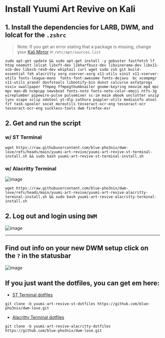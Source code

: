 

# Install Yuumi Art Revive on Kali

## 1. Install the dependencies for LARB, DWM, and lolcat for the `.zshrc`
> Note: If you get an error stating that a package is missing, change your [Kali Mirror](https://cdimage.kali.org/README?mirrorlist) in `/etc/apt/sources.list`  

```
sudo apt-get update && sudo apt-get install -y gobuster fastfetch lf htop neomutt lolcat libxft-dev libharfbuzz-dev libxinerama-dev libx11-xcb-dev libxcb-res0-dev whiptail curl wget sudo zsh git build-essential feh alacritty xorg xserver-xorg x11-utils xinit x11-xserver-utils fonts-league-mono  fonts-font-awesome fonts-dejavu  bc xcompmgr x11-utils arandr dosfstools libnotify-bin dunst calcurse exfatprogs nsxiv xwallpaper ffmpeg ffmpegthumbnailer gnome-keyring neovim mpd mpc mpv man-db ncmpcpp newsboat fonts-noto fonts-noto-color-emoji ntfs-3g wireplumber pipewire-pulse pulsemixer sc-im maim abook unclutter unzip lynx xcape xclip xdotool yt-dlp zathura poppler-utils mediainfo atool fzf task-spooler socat moreutils tesseract-ocr-eng tesseract-ocr tesseract-ocr-eng suckless-tools dwm firefox-esr
```

## 2. Get and run the script

### w/ ST Terminal


```
wget https://raw.githubusercontent.com/blue-pho3nix/dwm-love/refs/heads/main/yuumi-art-revive/yuumi-art-revive-st-terminal-install.sh && sudo bash yuumi-art-revive-st-terminal-install.sh
```

### w/ Alacritty Terminal

![image](https://github.com/user-attachments/assets/6e0a1853-18c3-4d45-a36a-78a04e18ce77)

```
wget https://raw.githubusercontent.com/blue-pho3nix/dwm-love/refs/heads/main/yuumi-art-revive/yuumi-art-revive-alacritty-terminal-install.sh && sudo bash yuumi-art-revive-alacritty-terminal-install.sh
```

## 2. Log out and login using `DWM`

![image](https://github.com/user-attachments/assets/962e46d6-903b-499b-a6b9-9ae2094cf3a4)

--- 

## Find out info on your new DWM setup click on the `?` in the statusbar

![image](https://github.com/user-attachments/assets/35a1a856-4789-4bf9-8c2c-8700093652b9)

## If you just want the dotfiles, you can get em here:
- [ST Terminal dotfiles](https://github.com/blue-pho3nix/dwm-love/tree/yuumi-art-revive-st-dotfiles)

```
git clone -b yuumi-art-revive-st-dotfiles https://github.com/blue-pho3nix/dwm-love.git
```

- [Alacritty Terminal dotfiles](https://github.com/blue-pho3nix/dwm-love/tree/yuumi-art-revive-alacritty-dotfiles)

```
git clone -b yuumi-art-revive-alacritty-dotfiles https://github.com/blue-pho3nix/dwm-love.git
```

